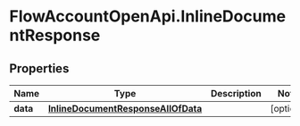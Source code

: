 # FlowAccountOpenApi.InlineDocumentResponse

## Properties

Name | Type | Description | Notes
------------ | ------------- | ------------- | -------------
**data** | [**InlineDocumentResponseAllOfData**](InlineDocumentResponseAllOfData.md) |  | [optional] 


